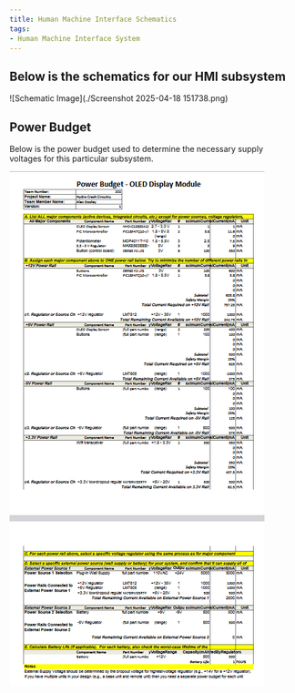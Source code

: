 ```yaml
---
title: Human Machine Interface Schematics
tags:
- Human Machine Interface System
---
```


## Below is the schematics for our HMI subsystem

![Schematic Image](./Screenshot 2025-04-18 151738.png)

## Power Budget

Below is the power budget used to determine the necessary supply voltages for this particular subsystem.

![Power Budget](./2025-02-26.png)
